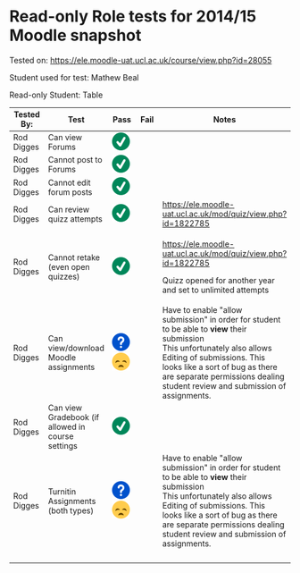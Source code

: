 # Read-only Role tests for 2014/15 Moodle snapshot

Tested on: <https://ele.moodle-uat.ucl.ac.uk/course/view.php?id=28055>

Student used for test: Mathew Beal

Read-only Student: Table

<table>
<colgroup>
<col width="20%" />
<col width="20%" />
<col width="20%" />
<col width="20%" />
<col width="20%" />
</colgroup>
<thead>
<tr class="header">
<th>Tested By:</th>
<th>Test</th>
<th>Pass</th>
<th>Fail</th>
<th>Notes</th>
</tr>
</thead>
<tbody>
<tr class="odd">
<td>Rod Digges</td>
<td>Can view Forums</td>
<td><img src="images/icons/emoticons/check.svg" alt="(tick)" class="emoticon emoticon-tick" /></td>
<td> </td>
<td> </td>
</tr>
<tr class="even">
<td>Rod Digges</td>
<td>Cannot post to Forums</td>
<td><img src="images/icons/emoticons/check.svg" alt="(tick)" class="emoticon emoticon-tick" /></td>
<td> </td>
<td> </td>
</tr>
<tr class="odd">
<td>Rod Digges</td>
<td>Cannot edit forum posts</td>
<td><img src="images/icons/emoticons/check.svg" alt="(tick)" class="emoticon emoticon-tick" /></td>
<td> </td>
<td> </td>
</tr>
<tr class="even">
<td>Rod Digges</td>
<td>Can review quizz attempts</td>
<td><img src="images/icons/emoticons/check.svg" alt="(tick)" class="emoticon emoticon-tick" /></td>
<td> </td>
<td><a href="https://ele.moodle-uat.ucl.ac.uk/mod/quiz/view.php?id=1822785" class="uri">https://ele.moodle-uat.ucl.ac.uk/mod/quiz/view.php?id=1822785</a></td>
</tr>
<tr class="odd">
<td>Rod Digges</td>
<td>Cannot retake (even open quizzes)</td>
<td><img src="images/icons/emoticons/check.svg" alt="(tick)" class="emoticon emoticon-tick" /></td>
<td> </td>
<td><p><a href="https://ele.moodle-uat.ucl.ac.uk/mod/quiz/view.php?id=1822785" class="uri">https://ele.moodle-uat.ucl.ac.uk/mod/quiz/view.php?id=1822785</a></p>
<p>Quizz opened for another year and set to unlimited attempts</p></td>
</tr>
<tr class="even">
<td>Rod Digges</td>
<td>Can view/download Moodle assignments</td>
<td><img src="images/icons/emoticons/help_16.svg" alt="(question)" class="emoticon emoticon-question" /><img src="images/icons/emoticons/sad.svg" alt="(sad)" class="emoticon emoticon-sad" /></td>
<td> </td>
<td>Have to enable &quot;allow submission&quot; in order for student to be able to <strong>view</strong> their submission<br />
This unfortunately also allows Editing of submissions. This looks like a sort of bug as there<br />
are separate permissions dealing student review and submission of assignments. </td>
</tr>
<tr class="odd">
<td>Rod Digges</td>
<td>Can view Gradebook (if allowed in course settings</td>
<td><img src="images/icons/emoticons/check.svg" alt="(tick)" class="emoticon emoticon-tick" /></td>
<td> </td>
<td> </td>
</tr>
<tr class="even">
<td>Rod Digges</td>
<td>Turnitin Assignments (both types)</td>
<td><img src="images/icons/emoticons/help_16.svg" alt="(question)" class="emoticon emoticon-question" /><img src="images/icons/emoticons/sad.svg" alt="(sad)" class="emoticon emoticon-sad" /></td>
<td> </td>
<td>Have to enable &quot;allow submission&quot; in order for student to be able to <strong>view</strong> their submission<br />
This unfortunately also allows Editing of submissions. This looks like a sort of bug as there<br />
are separate permissions dealing student review and submission of assignments.</td>
</tr>
<tr class="odd">
<td> </td>
<td> </td>
<td> </td>
<td> </td>
<td> </td>
</tr>
</tbody>
</table>


